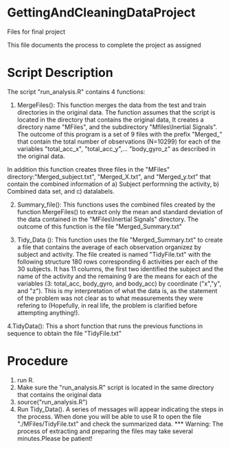 # GettingAndCleaningDataProject
Files for final project

This file documents the process to complete the project as assigned

# Script Description

The script "run_analysis.R" contains 4 functions:

1. MergeFiles(): This function merges the data from the test and train directories in the original data.
The function assumes that the script is located in the directory that contains the original data,
It creates a directory name "MFiles", and the subdirectory "Mfiles\Inertial Signals". The outcome of this
program is a set of 9 files with the prefix "Merged_" that contain the total number of observations (N=10299)
for each of the variables "total_acc_x", "total_acc_y",... "body_gyro_z" as described in the original data.


In addition this function creates three files in the "MFiles" directory:"Merged_subject.txt", "Merged_X.txt", and
"Merged_y.txt" that contain the combined information of a) Subject performning the activity, b) Combined data set, 
and c) datalabels.

2. Summary_file(): This functions uses the combined files created by the function MergeFiles() to extract only
the mean and standard deviation of the data contained in the "MFiles\Inertial Signals" directory. The
outcome of this function is the file "Merged_Summary.txt"

3. Tidy_Data (): This function uses the file "Merged_Summary.txt" to create a file that contains the average of
each observation organizez by subject and activity.  The file created is named "TidyFile.txt" with the following structure
180 rows corresponding 6 activities per each of the 30 subjects. It has 11 columns, the first two identified the subject and the name of the activity and the remaining 9 are the means for each of the variables (3: total_acc, body_gyro, and body_acc) by coordinate ("x","y", and "z"). This is my interpretation of what the data is, as the statement of the problem was not clear as to what measurements they were refering to (Hopefully, in real life, the problem is clarified before attempting anything!).

4.TidyData(): This a short function that runs the previous functions in sequence to obtain the file "TidyFile.txt"

# Procedure

1. run R.
2. Make sure the "run_analysis.R" script is located in the same directory that contains the original data
3. source("run_analysis.R")
4. Run Tidy_Data(). A series of messages will appear indicating the steps in the process. When done you will be
able to use R to open the file "./MFiles/TidyFile.txt" and check the summarized data.
*** Warning: The process of extracting and preparing the files may take several minutes.Please be patient!
